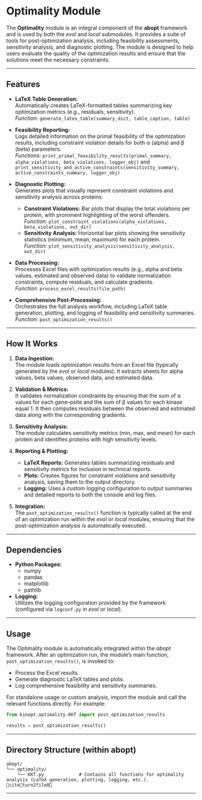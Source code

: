 # Optimality Module

The **Optimality** module is an integral component of the **abopt** framework and is used by both the *evol* and *local*
submodules. It provides a suite of tools for post-optimization analysis, including feasibility assessments, sensitivity
analysis, and diagnostic plotting. The module is designed to help users evaluate the quality of the optimization results
and ensure that the solutions meet the necessary constraints.

---

## Features

- **LaTeX Table Generation:**  
  Automatically creates LaTeX-formatted tables summarizing key optimization metrics (e.g., residuals, sensitivity).  
  *Function:* `generate_latex_table(summary_dict, table_caption, table)`

- **Feasibility Reporting:**  
  Logs detailed information on the primal feasibility of the optimization results, including constraint violation
  details for both α (alpha) and β (beta) parameters.  
  *Functions:* `print_primal_feasibility_results(primal_summary, alpha_violations, beta_violations, logger_obj)` and
  `print_sensitivity_and_active_constraints(sensitivity_summary, active_constraints_summary, logger_obj)`

- **Diagnostic Plotting:**  
  Generates plots that visually represent constraint violations and sensitivity analysis across proteins:
    - **Constraint Violations:** Bar plots that display the total violations per protein, with prominent highlighting of
      the worst offenders.  
      *Function:* `plot_constraint_violations(alpha_violations, beta_violations, out_dir)`
    - **Sensitivity Analysis:** Horizontal bar plots showing the sensitivity statistics (minimum, mean, maximum) for
      each protein.  
      *Function:* `plot_sensitivity_analysis(sensitivity_analysis, out_dir)`

- **Data Processing:**  
  Processes Excel files with optimization results (e.g., alpha and beta values, estimated and observed data) to validate
  normalization constraints, compute residuals, and calculate gradients.  
  *Function:* `process_excel_results(file_path)`

- **Comprehensive Post-Processing:**  
  Orchestrates the full analysis workflow, including LaTeX table generation, plotting, and logging of feasibility and
  sensitivity summaries.  
  *Function:* `post_optimization_results()`

---

## How It Works

1. **Data Ingestion:**  
   The module loads optimization results from an Excel file (typically generated by the *evol* or *local* modules). It
   extracts sheets for alpha values, beta values, observed data, and estimated data.

2. **Validation & Metrics:**  
   It validates normalization constraints by ensuring that the sum of α values for each gene–psite and the sum of β
   values for each kinase equal 1. It then computes residuals between the observed and estimated data along with the
   corresponding gradients.

3. **Sensitivity Analysis:**  
   The module calculates sensitivity metrics (min, max, and mean) for each protein and identifies proteins with high
   sensitivity levels.

4. **Reporting & Plotting:**
    - **LaTeX Reports:** Generates tables summarizing residuals and sensitivity metrics for inclusion in technical
      reports.
    - **Plots:** Creates figures for constraint violations and sensitivity analysis, saving them to the output
      directory.
    - **Logging:** Uses a custom logging configuration to output summaries and detailed reports to both the console and
      log files.

5. **Integration:**  
   The `post_optimization_results()` function is typically called at the end of an optimization run within the *evol* or
   *local* modules, ensuring that the post-optimization analysis is automatically executed.

---

## Dependencies

- **Python Packages:**
    - numpy
    - pandas
    - matplotlib
    - pathlib
- **Logging:**  
  Utilizes the logging configuration provided by the framework (configured via `logconf.py` in *evol* or *local*).

---

## Usage

The Optimality module is automatically integrated within the *abopt* framework. After an optimization run, the module’s
main function, `post_optimization_results()`, is invoked to:

- Process the Excel results.
- Generate diagnostic LaTeX tables and plots.
- Log comprehensive feasibility and sensitivity summaries.

For standalone usage or custom analysis, import the module and call the relevant functions directly. For example:

```python
from kinopt.optimality.KKT import post_optimization_results

results = post_optimization_results()
```

---

## Directory Structure (within abopt)

```
abopt/
└── optimality/
    └── KKT.py             # Contains all functions for optimality analysis (LaTeX generation, plotting, logging, etc.). citeturn2file0
```

---